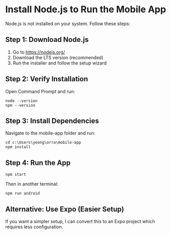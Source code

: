 # Install Node.js to Run the Mobile App

Node.js is not installed on your system. Follow these steps:

## Step 1: Download Node.js
1. Go to https://nodejs.org/
2. Download the LTS version (recommended)
3. Run the installer and follow the setup wizard

## Step 2: Verify Installation
Open Command Prompt and run:
```
node --version
npm --version
```

## Step 3: Install Dependencies
Navigate to the mobile-app folder and run:
```
cd c:\Users\yeong\orra\mobile-app
npm install
```

## Step 4: Run the App
```
npm start
```

Then in another terminal:
```
npm run android
```

## Alternative: Use Expo (Easier Setup)
If you want a simpler setup, I can convert this to an Expo project which requires less configuration.